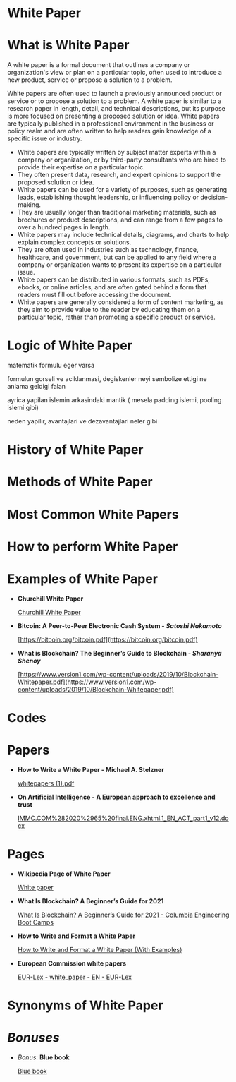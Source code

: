 # White Paper

# **What is** White Paper

A white paper is a formal document that outlines a company or organization's view or plan on a particular topic, often used to introduce a new product, service or propose a solution to a problem.

White papers are often used to launch a previously announced product or service or to propose a solution to a problem. A white paper is similar to a research paper in length, detail, and technical descriptions, but its purpose is more focused on presenting a proposed solution or idea. White papers are typically published in a professional environment in the business or policy realm and are often written to help readers gain knowledge of a specific issue or industry.

- White papers are typically written by subject matter experts within a company or organization, or by third-party consultants who are hired to provide their expertise on a particular topic.
- They often present data, research, and expert opinions to support the proposed solution or idea.
- White papers can be used for a variety of purposes, such as generating leads, establishing thought leadership, or influencing policy or decision-making.
- They are usually longer than traditional marketing materials, such as brochures or product descriptions, and can range from a few pages to over a hundred pages in length.
- White papers may include technical details, diagrams, and charts to help explain complex concepts or solutions.
- They are often used in industries such as technology, finance, healthcare, and government, but can be applied to any field where a company or organization wants to present its expertise on a particular issue.
- White papers can be distributed in various formats, such as PDFs, ebooks, or online articles, and are often gated behind a form that readers must fill out before accessing the document.
- White papers are generally considered a form of content marketing, as they aim to provide value to the reader by educating them on a particular topic, rather than promoting a specific product or service.

# Logic of White Paper

matematik formulu eger varsa

formulun gorseli ve aciklanmasi, degiskenler neyi sembolize ettigi ne anlama geldigi falan 

ayrica yapilan islemin arkasindaki mantik ( mesela padding islemi, pooling islemi gibi)

neden yapilir, avantajlari ve dezavantajlari neler gibi

# **History of**  White Paper

# Methods of White Paper

# Most Common White Papers

# How to perform White Paper

# Examples of White Paper

- **Churchill White Paper**
    
    [Churchill White Paper](https://en.wikipedia.org/wiki/Churchill_White_Paper)
    
- **Bitcoin: A Peer-to-Peer Electronic Cash System - *Satoshi Nakamoto***
    
    [https://bitcoin.org/bitcoin.pdf](https://bitcoin.org/bitcoin.pdf)
    
- **What is Blockchain? The Beginner’s Guide to Blockchain - *Sharanya Shenoy***
    
    [https://www.version1.com/wp-content/uploads/2019/10/Blockchain-Whitepaper.pdf](https://www.version1.com/wp-content/uploads/2019/10/Blockchain-Whitepaper.pdf)
    

# Codes

# Papers

- **How to Write a White Paper - Michael A. Stelzner**
    
    [whitepapers (1).pdf](White%20Paper%20b9a20c4ea57744238eb7917498bcb57f/whitepapers_(1).pdf)
    
- **On Artificial Intelligence - A European approach to excellence and trust**
    
    [IMMC.COM%282020%2965%20final.ENG.xhtml.1_EN_ACT_part1_v12.docx](https://eur-lex.europa.eu/legal-content/EN/TXT/HTML/?uri=CELEX:52020DC0065&from=EN)
    

# Pages

- **Wikipedia Page of White Paper**
    
    [White paper](https://en.wikipedia.org/wiki/White_paper)
    
- **What Is Blockchain? A Beginner’s Guide for 2021**
    
    [What Is Blockchain? A Beginner’s Guide for 2021 - Columbia Engineering Boot Camps](https://bootcamp.cvn.columbia.edu/blog/what-is-blockchain-beginners-guide/)
    
- **How to Write and Format a White Paper**
    
    [How to Write and Format a White Paper (With Examples)](https://www.foleon.com/topics/how-to-write-and-format-a-white-paper)
    
- **European Commission white papers**
    
    [EUR-Lex - white_paper - EN - EUR-Lex](https://eur-lex.europa.eu/legal-content/EN/TXT/?uri=LEGISSUM:white_paper)
    

# Synonyms of White Paper

# *Bonuses*

- *Bonus*: **Blue book**
    
    [Blue book](https://en.wikipedia.org/wiki/Blue_book)